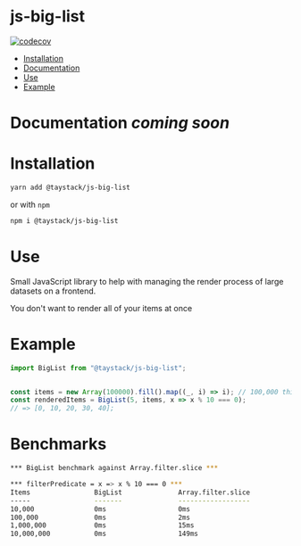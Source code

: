 # js-big-list

[![codecov](https://codecov.io/gh/taystack/js-big-list/branch/master/graph/badge.svg)](https://codecov.io/gh/taystack/js-big-list)
<!-- [![Build Status](https://travis-ci.org/taystack/js-big-list.svg?branch=master)](https://travis-ci.org/taystack/js-big-list) -->

 - [Installation](#installation)
 - [Documentation](#documentation)
 - [Use](#use)
 - [Example](#example)

# Documentation _coming soon_

# Installation

```bash
yarn add @taystack/js-big-list
```

or with `npm`

```bash
npm i @taystack/js-big-list
```

# Use

Small JavaScript library to help with managing the render process of large datasets on a frontend.

You don't want to render all of your items at once

# Example
```javascript
import BigList from "@taystack/js-big-list";


const items = new Array(100000).fill().map((_, i) => i); // 100,000 things
const renderedItems = BigList(5, items, x => x % 10 === 0);
// => [0, 10, 20, 30, 40];
```

# Benchmarks

```bash
*** BigList benchmark against Array.filter.slice ***

*** filterPredicate = x => x % 10 === 0 ***
Items                BigList              Array.filter.slice
-----                -------              ------------------
10,000               0ms                  0ms
100,000              0ms                  2ms
1,000,000            0ms                  15ms
10,000,000           0ms                  149ms
```
